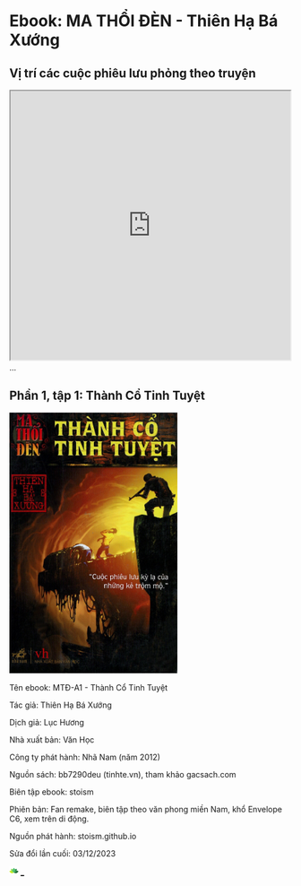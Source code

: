 # Ebook: MA THỔI ĐÈN - Thiên Hạ Bá Xướng

## Vị trí các cuộc phiêu lưu phỏng theo truyện
<iframe src="https://www.google.com/maps/d/u/0/embed?mid=1oB1_Y--YLIn2daILexM39iQUyBsQj50&ehbc=2E312F" width="500" height="480"></iframe>
...

## Phần 1, tập 1: Thành Cổ Tinh Tuyệt
[<img src="/pages/231203/cover_MTD-A1_ThanhCoTinhTuyet.png" alt="book cover" width="300" height="465">](/pages/about.html)

Tên ebook: MTĐ-A1 - Thành Cổ Tinh Tuyệt

Tác giả: Thiên Hạ Bá Xướng

Dịch giả: Lục Hương

Nhà xuất bản: Văn Học

Công ty phát hành: Nhã Nam (năm 2012)

Nguồn sách: bb7290deu (tinhte.vn), tham khảo gacsach.com

Biên tập ebook: stoism

Phiên bản: Fan remake, biên tập theo văn phong miền Nam, khổ Envelope C6, xem trên di động.

Nguồn phát hành: stoism.github.io

Sửa đổi lần cuối: 03/12/2023





[<img src="/pages/source/logo16.png" width="16">](/pages/about.html) [_](/pages/about.html)
